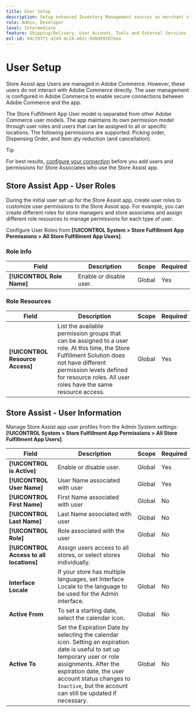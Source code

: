 ```yaml
---
title: User Setup
description: Setup enhanced Inventory Management sources as merchant stores to support the Store Fulfillment solution for Adobe Commerce.
role: Admin, Developer
level: Intermediate
feature: Shipping/Delivery, User Account, Tools and External Services
exl-id: 94c197f1-a249-4c24-a02c-9d0d89107eea
---
```

# User Setup

Store Assist app Users are managed in Adobe Commerce. However, these users do not interact with Adobe Commerce directly. The user management is configured in Adobe Commerce to enable secure connections between Adobe Commerce and the app.

The Store Fulfillment App User model is separated from other Adobe Commerce user models. The app maintains its own permission model through user roles and users that can be assigned to all or specific locations. The following permissions are supported: Picking order, Dispensing Order, and Item qty reduction (and cancellation).

>[!TIP]
>
>For best results, [configure your connection](connect-set-up-service.md) before you add users and permissions for Store Associates who use the Store Assist app.

## Store Assist App - User Roles

During the initial user set up for the Store Assist app, create user roles to customize user permissions to the Store Assist app. For example, you can create different roles for store managers and store associates and assign different role resources to manage permissions for each type of user.

Configure User Roles from **[!UICONTROL System > Store Fulfillment App Permissions > All Store Fulfillment App Users]**.

### Role Info

| **Field**                  | **Description**         | **Scope** | **Required** |
|----------------------------|-------------------------|-----------|--------------|
| **[!UICONTROL Role Name]** | Enable or disable user. | Global    | Yes          |

### Role Resources

| **Field**                        | **Description**                                                                                                                                                                                                                            | **Scope** | **Required** |
|----------------------------------|--------------------------------------------------------------------------------------------------------------------------------------------------------------------------------------------------------------------------------------------|-----------|--------------|
| **[!UICONTROL Resource Access]** | List the available permission groups that can be assigned to a user role. At this time, the Store Fulfillment Solution does not have different permission levels defined for resource roles. All user roles have the same resource access. | Global    | Yes          |

## Store Assist - User Information

Manage Store Assist app user profiles from the Admin System settings:  **[!UICONTROL System > Store Fulfillment App Permissions > All Store Fulfillment App Users]**.

| **Field**                                | **Description**                                                                                                                                                                                                                                                         | **Scope** | **Required** |
|------------------------------------------|-------------------------------------------------------------------------------------------------------------------------------------------------------------------------------------------------------------------------------------------------------------------------|-----------|--------------|
| **[!UICONTROL is Active]**               | Enable or disable user.                                                                                                                                                                                                                                                 | Global    | Yes          |
| **[!UICONTROL User Name]**               | User Name associated with user                                                                                                                                                                                                                                          | Global    | Yes          |
| **[!UICONTROL First Name]**              | First Name associated with user                                                                                                                                                                                                                                         | Global    | No           |
| **[!UICONTROL Last Name]**               | Last Name associated with user                                                                                                                                                                                                                                          | Global    | No           |
| **[!UICONTROL Role]**                    | Role associated with the user                                                                                                                                                                                                                                           | Global    | No           |
| **[!UICONTROL Access to all locations]** | Assign users access to all stores, or select stores individually.                                                                                                                                                                                                       | Global    | No           |
| **Interface Locale**                     | If your store has multiple languages, set Interface Locale to the language to be used for the Admin interface.                                                                                                                                                          | Global    | No           |
| **Active From**                          | To set a starting date, select the calendar icon.                                                                                                                                                                                                                       | Global    | No           |
| **Active To**                            | Set the Expiration Date by selecting the calendar icon. Setting an expiration date is useful to set up temporary user or role assignments. After the expiration date, the user account status changes to `Inactive`, but the account can still be updated if necessary. | Global    | No           |
